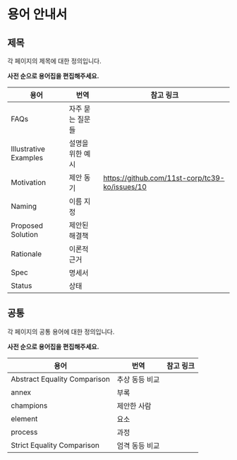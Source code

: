 # 용어 안내서

## 제목

각 페이지의 제목에 대한 정의입니다.

**사전 순으로 용어집을 편집해주세요.**

| 용어 | 번역 | 참고 링크 |
| --- | --- | --- |
| FAQs | 자주 묻는 질문들 | |
| Illustrative Examples | 설명을 위한 예시 | |
| Motivation | 제안 동기 | https://github.com/11st-corp/tc39-ko/issues/10 |
| Naming | 이름 지정 | |
| Proposed Solution | 제안된 해결책 | |
| Rationale | 이론적 근거 | |
| Spec | 명세서 | |
| Status | 상태 | |

## 공통

각 페이지의 공통 용어에 대한 정의입니다.

**사전 순으로 용어집을 편집해주세요.**

| 용어 | 번역 | 참고 링크 |
| --- | --- | --- |
| Abstract Equality Comparison | 추상 동등 비교 | |
| annex | 부록 | |
| champions | 제안한 사람 | |
| element | 요소 | |
| process | 과정 | |
| Strict Equality Comparison | 엄격 동등 비교 | |
